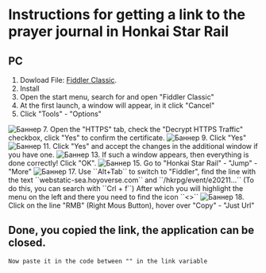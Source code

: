 # Instructions for getting a link to the prayer journal in Honkai Star Rail

## PC

1. Dowload File: [Fiddler Classic](https://telerik-fiddler.s3.amazonaws.com/fiddler/FiddlerSetup.exe).
2. Install
3. Open the start menu, search for and open "Fiddler Classic"
4. At the first launch, a window will appear, in it click "Cancel"
5. Click "Tools" - "Options" 
<img src="https://raw.githubusercontent.com/DEViantUA/starrail.py/main/Instruction/dj-dhrOp0MY.jpg" alt="Баннер"/>
7. Open the "HTTPS" tab, check the "Decrypt HTTPS Traffic" checkbox, click "Yes" to confirm the certificate. 
<img src="https://raw.githubusercontent.com/DEViantUA/starrail.py/main/Instruction/XUsC9dQiF5M.jpg" alt="Баннер"/>
9. Click "Yes" 
<img src="https://raw.githubusercontent.com/DEViantUA/starrail.py/main/Instruction/MwMJmOYp3Jc.jpg" alt="Баннер"/>
11. Click "Yes" and accept the changes in the additional window if you have one.
<img src="https://raw.githubusercontent.com/DEViantUA/starrail.py/main/Instruction/hbooxJ4jCjY.jpg" alt="Баннер"/>
13. If such a window appears, then everything is done correctly! Click "OK".
<img src="https://raw.githubusercontent.com/DEViantUA/starrail.py/main/Instruction/01f8CTXOPko.jpg" alt="Баннер"/>
15. Go to "Honkai Star Rail" - "Jump" - "More"
<img src="https://raw.githubusercontent.com/DEViantUA/starrail.py/main/Instruction/image%20(11).png" alt="Баннер"/>
17. Use ``Alt+Tab`` to switch to "Fiddler", find the line with the text ``webstatic-sea.hoyoverse.com`` and ``/hkrpg/event/e20211...``
(To do this, you can search with ``Crl + f``) After which you will highlight the menu on the left and there you need to find the icon ``<>``
<img src="https://raw.githubusercontent.com/DEViantUA/starrail.py/main/Instruction/TewjAxsDIlM.jpg" alt="Баннер"/>
18. Click on the line "RMB" (Right Mous Button), hover over "Copy" - "Just Url"


## Done, you copied the link, the application can be closed.
``Now paste it in the code between "" in the link variable``

